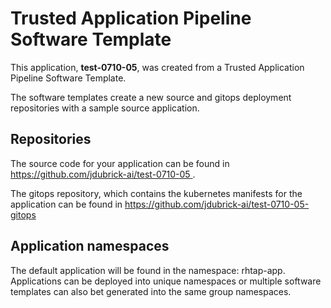 # Trusted Application Pipeline Software Template

This application, **test-0710-05**, was created from a Trusted Application Pipeline Software Template.

The software templates create a new source and gitops deployment repositories with a sample source application. 

## Repositories

The source code for your application can be found in [https://github.com/jdubrick-ai/test-0710-05 ](https://github.com/jdubrick-ai/test-0710-05 ).
 
The gitops repository, which contains the kubernetes manifests for the application can be found in 
[https://github.com/jdubrick-ai/test-0710-05-gitops ](https://github.com/jdubrick-ai/test-0710-05-gitops ) 

## Application namespaces 

The default application will be found in the namespace: rhtap-app. Applications can be deployed into unique namespaces or multiple software templates can also bet generated into the same group namespaces.  
